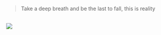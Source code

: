 <blockquote>
    Take a deep breath and be the last to fall, this is reality
</blockquote>

<br/>  


<a href="#" target="">
<img src="https://komarev.com/ghpvc/?username=augsec&&style=for-the-badge&color=brightgreen" style="margin-bottom: 5px;" />
</a>

<br/>  

<div align="left">
</div>  
